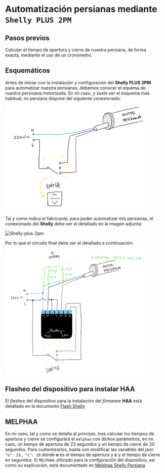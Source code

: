# Automatización persianas mediante `Shelly PLUS 2PM`

## Pasos previos

Calcular el tiempo de apertura y cierre de nuestra persiana, de forma exacta, mediante el uso de un cronómetro.

## Esquemáticos

Antes de iniciar con la instalación y configuración del **Shelly PLUS 2PM** para automatizar nuestra persianas, debemos conocer el equema de nuestra persisana motorizada.
En mi caso, y suele ser el esquema más habitual, mi persiana dispone del siguiente conexionado:

<img src="../../images/persiana-original.png" alt="Motorizado persiana" width="450"/>

Tal y como indica el fabricante, para poder automatizar mis persianas, el conexionado del **Shelly** debe ser el detallado en la imagen adjunta:

<img src="https://static-data2.manualslib.com/pdf7/300/29917/2991621-shelly/images/shelly-plus-2pm-schematics-figures-1-9-a6964.png" alt="Shelly-plus-2pm" width="450"/>

Por lo que el circuito final debe ser el detallado a continuación:

<img src="../../images/persiana-shellly.png" alt="Motorizado Persiana Automático" width="450"/>

## Flasheo del dispositivo para instalar HAA

El _flasheo_ del dispositivo para la instalación del _firmware_ **HAA** está detallado en la documento [Flash Shelly](../../docs/flash_shelly.md)

## MELPHAA

En mi caso, tal y como se detalla al principio, tras calcular los tiempos de apertura y cierre se configurará el `melphaa` con dichos parámetros, en mi caso, un tiempo de apertura de 23 segundos y un tiempo de cierre de 20 segundos.
Para customizarlos, basta con modificar las variables del _json_ `"o": 23, "c": 20` dónde **o** es el tiempo de apertura y **c** y el tiempo de cierre en segundos.
El `MELPHAA` utilizado para la confguración del dispositivo, así como su explicación, está documentado en [Melphaa Shelly Persiana](../../melphaa/sheely-plus-2PM-persiana.md)
